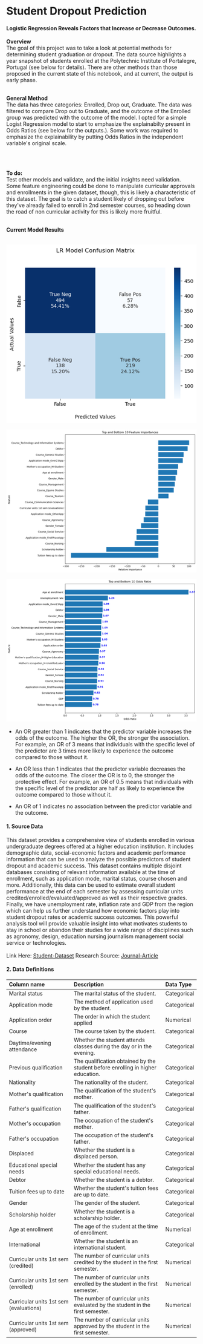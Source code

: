 # Student Dropout Prediction

#### Logistic Regression Reveals Factors that Increase or Decrease Outcomes.

**Overview** </br>
The goal of this project was to take a look at potential methods for determining student graduation or dropout. The data source highlights a year snapshot of students enrolled at the Polytechnic Institute of Portalegre, Portugal (see below for details). There are other methods than those proposed in the current state of this notebook, and at current, the output is early phase. 
</br>
</br>

**General Method** </br>
The data has three categories: Enrolled, Drop out, Graduate. The data was filtered to compare Drop out to Graduate, and the outcome of the Enrolled group was predicted with the outcome of the model. I opted for a simple Logist Regression model to start to emphasize the explainabilty present in Odds Ratios (see below for the outputs.). Some work was required to emphasize the explainability by putting Odds Ratios in the independent variable's original scale.

</br>
</br>

**To do:** </br>
Test other models and validate, and the initial insights need validation. Some feature engineering could be done to manipulate curricular approvals and enrollments in the given dataset, though, this is likely a characteristic of this dataset. The goal is to catch a student likely of dropping out before they've already failed to enroll in 2nd semester courses, so heading down the road of non curricular activity for this is likely more fruitful.
</br>
</br>

**Current Model Results** 
</br>
</br>

![CFMatrix](./1.Data/Images/cfmatrix.png)

![FeatureImportance](./1.Data/Images/featureimportance.png)

![OddsRatios](./1.Data/Images/oddsratio.png)


- An OR greater than 1 indicates that the predictor variable increases the odds of the outcome. The higher the OR, the stronger the association. For example, an OR of 3 means that individuals with the specific level of the predictor are 3 times more likely to experience the outcome compared to those without it.​

- An OR less than 1 indicates that the predictor variable decreases the odds of the outcome. The closer the OR is to 0, the stronger the protective effect. For example, an OR of 0.5 means that individuals with the specific level of the predictor are half as likely to experience the outcome compared to those without it.​

- An OR of 1 indicates no association between the predictor variable and the outcome.​

#### 1. Source Data

This dataset provides a comprehensive view of students enrolled in various undergraduate degrees offered at a higher education institution. It includes demographic data, social-economic factors and academic performance information that can be used to analyze the possible predictors of student dropout and academic success. This dataset contains multiple disjoint databases consisting of relevant information available at the time of enrollment, such as application mode, marital status, course chosen and more. Additionally, this data can be used to estimate overall student performance at the end of each semester by assessing curricular units credited/enrolled/evaluated/approved as well as their respective grades. Finally, we have unemployment rate, inflation rate and GDP from the region which can help us further understand how economic factors play into student dropout rates or academic success outcomes. This powerful analysis tool will provide valuable insight into what motivates students to stay in school or abandon their studies for a wide range of disciplines such as agronomy, design, education nursing journalism management social service or technologies.
</br>
</br>
Link Here: [Student-Dataset](https://www.kaggle.com/datasets/thedevastator/higher-education-predictors-of-student-retention/data)
Research Source: [Journal-Article](https://www.mdpi.com/2306-5729/7/11/146)

#### 2. Data Definitions

| Column name |	Description | Data Type |
|:------------|:------------|:----------|
| Marital status | The marital status of the student. | Categorical |
| Application mode | The method of application used by the student. | Categorical |
| Application order | The order in which the student applied | Numerical |
| Course |The course taken by the student. | Categorical |
| Daytime/evening attendance | Whether the student attends classes during the day or in the evening. | Categorical |
| Previous qualification | The qualification obtained by the student before enrolling in higher education. | Categorical |
| Nationality | The nationality of the student. | Categorical |
| Mother's qualification | The qualification of the student's mother. | Categorical |
| Father's qualification | The qualification of the student's father. | Categorical |
| Mother's occupation | The occupation of the student's mother. | Categorical |
| Father's occupation | The occupation of the student's father. | Categorical |
| Displaced	| Whether the student is a displaced person. | Categorical |
| Educational special needs | Whether the student has any special educational needs. | Categorical |
| Debtor | Whether the student is a debtor. | Categorical |
| Tuition fees up to date | Whether the student's tuition fees are up to date. | Categorical |
| Gender | The gender of the student. | Categorical |
| Scholarship holder | Whether the student is a scholarship holder. | Categorical |
| Age at enrollment | The age of the student at the time of enrollment. | Numerical |
| International	| Whether the student is an international student. | Categorical |
| Curricular units 1st sem (credited) | The number of curricular units credited by the student in the first semester. | Numerical |
| Curricular units 1st sem (enrolled) | The number of curricular units enrolled by the student in the first semester. | Numerical |
| Curricular units 1st sem (evaluations) | The number of curricular units evaluated by the student in the first semester. | Numerical |
| Curricular units 1st sem (approved) | The number of curricular units approved by the student in the first semester. | Numerical |
